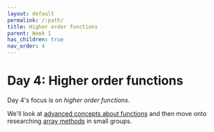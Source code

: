 ```yaml
---
layout: default
permalink: /:path/
title: Higher order functions
parent: Week 1
has_children: true
nav_order: 4
---
```


# Day 4: Higher order functions

Day 4's focus is on _higher order functions_.

We'll look at [advanced concepts about functions](./functions-advanced/)
and then move onto researching
[array methods](./arrays/)
in small groups.
